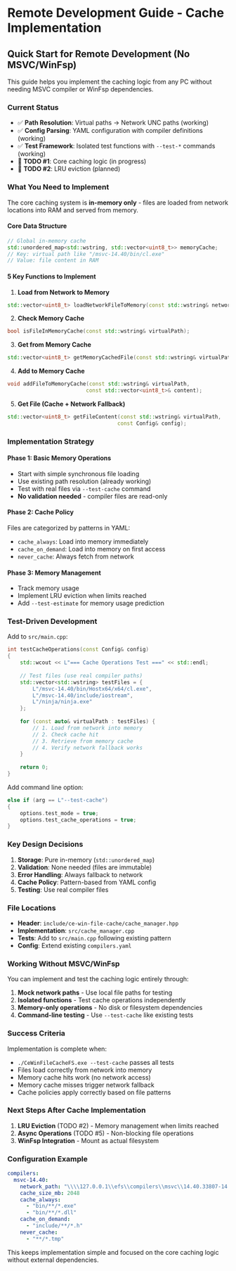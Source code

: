 # Remote Development Guide - Cache Implementation

## Quick Start for Remote Development (No MSVC/WinFsp)

This guide helps you implement the caching logic from any PC without needing MSVC compiler or WinFsp dependencies.

### Current Status
- ✅ **Path Resolution**: Virtual paths → Network UNC paths (working)
- ✅ **Config Parsing**: YAML configuration with compiler definitions (working)
- ✅ **Test Framework**: Isolated test functions with `--test-*` commands (working)
- 🔄 **TODO #1**: Core caching logic (in progress)
- 📝 **TODO #2**: LRU eviction (planned)

### What You Need to Implement

The core caching system is **in-memory only** - files are loaded from network locations into RAM and served from memory.

#### Core Data Structure
```cpp
// Global in-memory cache
std::unordered_map<std::wstring, std::vector<uint8_t>> memoryCache;
// Key: virtual path like "/msvc-14.40/bin/cl.exe"
// Value: file content in RAM
```

#### 5 Key Functions to Implement

1. **Load from Network to Memory**
```cpp
std::vector<uint8_t> loadNetworkFileToMemory(const std::wstring& networkPath);
```

2. **Check Memory Cache**
```cpp
bool isFileInMemoryCache(const std::wstring& virtualPath);
```

3. **Get from Memory Cache**
```cpp
std::vector<uint8_t> getMemoryCachedFile(const std::wstring& virtualPath);
```

4. **Add to Memory Cache**
```cpp
void addFileToMemoryCache(const std::wstring& virtualPath, 
                         const std::vector<uint8_t>& content);
```

5. **Get File (Cache + Network Fallback)**
```cpp
std::vector<uint8_t> getFileContent(const std::wstring& virtualPath, 
                                   const Config& config);
```

### Implementation Strategy

#### Phase 1: Basic Memory Operations
- Start with simple synchronous file loading
- Use existing path resolution (already working)
- Test with real files via `--test-cache` command
- **No validation needed** - compiler files are read-only

#### Phase 2: Cache Policy
Files are categorized by patterns in YAML:
- `cache_always`: Load into memory immediately
- `cache_on_demand`: Load into memory on first access
- `never_cache`: Always fetch from network

#### Phase 3: Memory Management
- Track memory usage
- Implement LRU eviction when limits reached
- Add `--test-estimate` for memory usage prediction

### Test-Driven Development

Add to `src/main.cpp`:
```cpp
int testCacheOperations(const Config& config)
{
    std::wcout << L"=== Cache Operations Test ===" << std::endl;
    
    // Test files (use real compiler paths)
    std::vector<std::wstring> testFiles = {
        L"/msvc-14.40/bin/Hostx64/x64/cl.exe",
        L"/msvc-14.40/include/iostream",
        L"/ninja/ninja.exe"
    };
    
    for (const auto& virtualPath : testFiles) {
        // 1. Load from network into memory
        // 2. Check cache hit
        // 3. Retrieve from memory cache
        // 4. Verify network fallback works
    }
    
    return 0;
}
```

Add command line option:
```cpp
else if (arg == L"--test-cache")
{
    options.test_mode = true;
    options.test_cache_operations = true;
}
```

### Key Design Decisions

1. **Storage**: Pure in-memory (`std::unordered_map`)
2. **Validation**: None needed (files are immutable)
3. **Error Handling**: Always fallback to network
4. **Cache Policy**: Pattern-based from YAML config
5. **Testing**: Use real compiler files

### File Locations

- **Header**: `include/ce-win-file-cache/cache_manager.hpp`
- **Implementation**: `src/cache_manager.cpp`
- **Tests**: Add to `src/main.cpp` following existing pattern
- **Config**: Extend existing `compilers.yaml`

### Working Without MSVC/WinFsp

You can implement and test the caching logic entirely through:
1. **Mock network paths** - Use local file paths for testing
2. **Isolated functions** - Test cache operations independently
3. **Memory-only operations** - No disk or filesystem dependencies
4. **Command-line testing** - Use `--test-cache` like existing tests

### Success Criteria

Implementation is complete when:
- `./CeWinFileCacheFS.exe --test-cache` passes all tests
- Files load correctly from network into memory
- Memory cache hits work (no network access)
- Memory cache misses trigger network fallback
- Cache policies apply correctly based on file patterns

### Next Steps After Cache Implementation

1. **LRU Eviction** (TODO #2) - Memory management when limits reached
2. **Async Operations** (TODO #5) - Non-blocking file operations
3. **WinFsp Integration** - Mount as actual filesystem

### Configuration Example

```yaml
compilers:
  msvc-14.40:
    network_path: "\\\\127.0.0.1\\efs\\compilers\\msvc\\14.40.33807-14.40.33811.0"
    cache_size_mb: 2048
    cache_always:
      - "bin/**/*.exe"
      - "bin/**/*.dll"
    cache_on_demand:
      - "include/**/*.h"
    never_cache:
      - "**/*.tmp"
```

This keeps implementation simple and focused on the core caching logic without external dependencies.